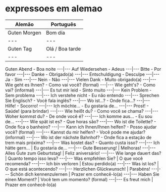 # expressoes em alemao

**Alemão** | **Português**
---|---
Guten Morgen | Bom dia
---|---
Guten Tag | Olá / Boa tarde
---|---
Guten Abend - Boa noite
---|---
Auf Wiedersehen - Adeus
---|---
Bitte - Por favor
---|---
Danke - Obrigado(a)
---|---
Entschuldigung - Desculpe
---|---
Ja - Sim
---|---
Nein - Não
---|---
Vielen Dank - Muito obrigado(a)
---|---
Wie geht es Ihnen? - Como vai você? (formal)
---|---
Wie geht's? - Como vai? (informal)
---|---
Es tut mir leid - Sinto muito
---|---
Kein Problem - Sem problema
---|---
Ich verstehe nicht - Eu não entendo
---|---
Sprechen Sie Englisch? - Você fala inglês?
---|---
Wo ist...? - Onde fica...?
---|---
Hilfe! - Socorro!
---|---
Ich möchte... - Eu gostaria de...
---|---
Prost! - Saúde! (para brindar)
---|---
Wie heißt du? - Como você se chama?
---|---
Woher kommst du? - De onde você é?
---|---
Ich komme aus... - Eu sou de...
---|---
Wie spät ist es? - Que horas são?
---|---
Wo ist die Toilette? - Onde fica o banheiro?
---|---
Kann ich Ihnen/Ihnen helfen? - Posso ajudar você? (formal)
---|---
Kannst du mir helfen? - Você pode me ajudar? (informal)
---|---
Wo ist der nächste Bahnhof? - Onde fica a estação de trem mais próxima?
---|---
Was kostet das? - Quanto custa isso?
---|---
Ich hätte gern... | Eu gostaria de...
---|---
Gute Besserung! | Melhoras!
---|---
Alles Gute zum Geburtstag! | Feliz aniversário!
---|---
Wie lange dauert das? | Quanto tempo isso leva?
---|---
Was empfehlen Sie? | O que você recomenda?
---|---
Ich bin verloren | Estou perdido(a)
---|---
Was ist los? | O que está acontecendo?
---|---
Herzlichen Glückwunsch! | Parabéns!
---|---
Schön dich kennenzulernen | Prazer em conhecê-lo(a)
---|---
Haben Sie einen Moment? | Você tem um momento? (formal)
---|---
Es freut mich | Prazer em conhecê-lo(a)


